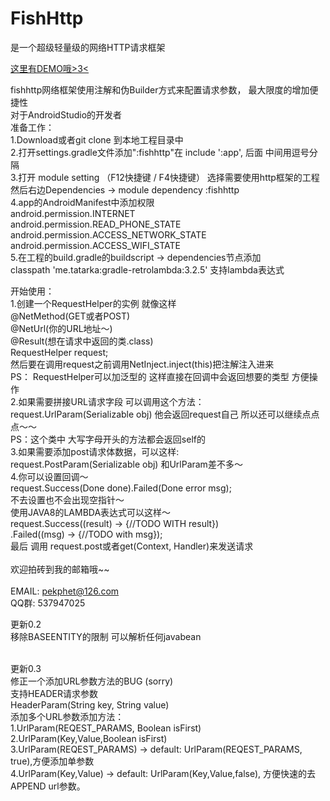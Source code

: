<h1>FishHttp</h1>

是一个超级轻量级的网络HTTP请求框架<br/>

<a href="https://github.com/pekphet/FishHttpDemo">这里有DEMO哦>3<</a>


fishhttp网络框架使用注解和伪Builder方式来配置请求参数， 最大限度的增加便捷性<br/>
对于AndroidStudio的开发者<br/>
准备工作：<br/>
1.Download或者git clone 到本地工程目录中<br/>
2.打开settings.gradle文件添加":fishhttp"在 include ':app', 后面  中间用逗号分隔<br/>
3.打开 module setting （F12快捷键 / F4快捷键） 选择需要使用http框架的工程 然后右边Dependencies -> module dependency :fishhttp<br/>
4.app的AndroidManifest中添加权限 <br/>
android.permission.INTERNET<br/>
android.permission.READ_PHONE_STATE<br/>
android.permission.ACCESS_NETWORK_STATE<br/>
android.permission.ACCESS_WIFI_STATE<br/>
5.在工程的build.gradle的buildscript -> dependencies节点添加<br/>
classpath 'me.tatarka:gradle-retrolambda:3.2.5' 支持lambda表达式<br/>

开始使用：<br/>
1.创建一个RequestHelper的实例 就像这样<br/>
@NetMethod(GET或者POST)<br/>
@NetUrl(你的URL地址～)<br/>
@Result(想在请求中返回的类.class)<br/>
RequestHelper<RESULT> request;<br/>
然后要在调用request之前调用NetInject.inject(this)把注解注入进来<br/>
PS： RequestHelper可以加泛型的 这样直接在回调中会返回想要的类型 方便操作<br/>
2.如果需要拼接URL请求字段 可以调用这个方法：<br/>
request.UrlParam(Serializable obj) 他会返回request自己  所以还可以继续点点点～～<br/>
PS：这个类中 大写字母开头的方法都会返回self的<br/>
3.如果需要添加post请求体数据，可以这样:<br/>
request.PostParam(Serializable obj) 和UrlParam差不多～<br/>
4.你可以设置回调～  <br/>
request.Success(Done<RESULT> done).Failed(Done<String> error msg);<br/>
不去设置也不会出现空指针～<br/>
使用JAVA8的LAMBDA表达式可以这样～<br/>
request.Success((result) -> {//TODO WITH result})<br/>
    .Failed((msg) -> {//TODO with msg});<br/>
最后 调用 request.post或者get(Context, Handler)来发送请求<br/>
<br/>
欢迎拍砖到我的邮箱哦~~<br/>
<br/>
EMAIL: pekphet@126.com<br/>
QQ群: 537947025<br/>

更新0.2<br/>
移除BASEENTITY的限制  可以解析任何javabean<br/>
<br/>

更新0.3<br/>
修正一个添加URL参数方法的BUG (sorry)<br/>
支持HEADER请求参数<br/>
HeaderParam(String key, String value)<br/>
添加多个URL参数添加方法：<br/>
1.UrlParam(REQEST_PARAMS, Boolean isFirst)<br/>
2.UrlParam(Key,Value,Boolean isFirst)<br/>
3.UrlParam(REQEST_PARAMS) -> default: UrlParam(REQEST_PARAMS, true),方便添加单参数<br/>
4.UrlParam(Key,Value) -> default: UrlParam(Key,Value,false), 方便快速的去APPEND url参数。<br/>











